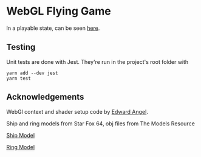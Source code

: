 # WebGL Flying Game

In a playable state, can be seen [here](https://ampaulg.github.io/FlyingGame/).

## Testing

Unit tests are done with Jest. They're run in the project's root folder with
```
yarn add --dev jest
yarn test
```

## Acknowledgements

WebGl context and shader setup code by [Edward Angel](https://github.com/esangel/WebGL/tree/master/Common).

Ship and ring models from Star Fox 64, obj files from The Models Resource

[Ship Model](https://www.models-resource.com/nintendo_64/starfox64/model/26881/)

[Ring Model](https://www.models-resource.com/nintendo_64/starfox64/model/26862/)
